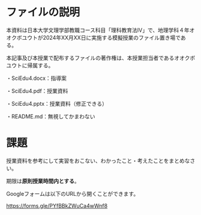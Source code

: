 # ファイルの説明

本資料は日本大学文理学部教職コース科目「理科教育法IV」で、地理学科４年オオクボユウトが2024年XX月XX日に実施する模擬授業のファイル置き場である。

本記事及び本授業で配布するファイルの著作権は、本授業担当者であるオオクボユウトに帰属する。

・SciEdu4.docx：指導案

・SciEdu4.pdf：授業資料

・SciEdu4.pptx：授業資料（修正できる）

・README.md：無視してかまわない

# 課題
授業資料を参考にして実習をおこない、わかったこと・考えたことをまとめなさい。

期限は**原則授業時間内とする**。

Googleフォームは以下のURLから開くことができます。

https://forms.gle/PYfBBkZWuCa4wWnf8
